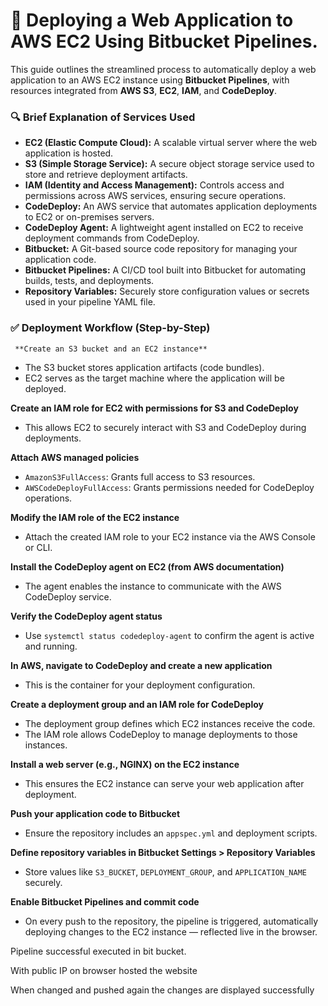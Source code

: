 # 🚀 Deploying a Web Application to AWS EC2 Using Bitbucket Pipelines.

This guide outlines the streamlined process to automatically deploy a web application to an AWS EC2 instance using **Bitbucket Pipelines**, with resources integrated from **AWS S3**, **EC2**, **IAM**, and **CodeDeploy**.

### 🔍 Brief Explanation of Services Used

- **EC2 (Elastic Compute Cloud):** A scalable virtual server where the web application is hosted.
- **S3 (Simple Storage Service):** A secure object storage service used to store and retrieve deployment artifacts.
- **IAM (Identity and Access Management):** Controls access and permissions across AWS services, ensuring secure operations.
- **CodeDeploy:** An AWS service that automates application deployments to EC2 or on-premises servers.
- **CodeDeploy Agent:** A lightweight agent installed on EC2 to receive deployment commands from CodeDeploy.
- **Bitbucket:** A Git-based source code repository for managing your application code.
- **Bitbucket Pipelines:** A CI/CD tool built into Bitbucket for automating builds, tests, and deployments.
- **Repository Variables:** Securely store configuration values or secrets used in your pipeline YAML file.

### ✅ Deployment Workflow (Step-by-Step)

     **Create an S3 bucket and an EC2 instance**

- The S3 bucket stores application artifacts (code bundles).
- EC2 serves as the target machine where the application will be deployed.

**Create an IAM role for EC2 with permissions for S3 and CodeDeploy**

- This allows EC2 to securely interact with S3 and CodeDeploy during deployments.

**Attach AWS managed policies**

- `AmazonS3FullAccess`: Grants full access to S3 resources.
- `AWSCodeDeployFullAccess`: Grants permissions needed for CodeDeploy operations.

**Modify the IAM role of the EC2 instance**

- Attach the created IAM role to your EC2 instance via the AWS Console or CLI.


**Install the CodeDeploy agent on EC2 (from AWS documentation)**

- The agent enables the instance to communicate with the AWS CodeDeploy service.

**Verify the CodeDeploy agent status**

- Use `systemctl status codedeploy-agent` to confirm the agent is active and running.


**In AWS, navigate to CodeDeploy and create a new application**

- This is the container for your deployment configuration.


**Create a deployment group and an IAM role for CodeDeploy**

- The deployment group defines which EC2 instances receive the code.
- The IAM role allows CodeDeploy to manage deployments to those instances.

**Install a web server (e.g., NGINX) on the EC2 instance**

- This ensures the EC2 instance can serve your web application after deployment.

**Push your application code to Bitbucket**

- Ensure the repository includes an `appspec.yml` and deployment scripts.

**Define repository variables in Bitbucket Settings > Repository Variables**

- Store values like `S3_BUCKET`, `DEPLOYMENT_GROUP`, and `APPLICATION_NAME` securely.

**Enable Bitbucket Pipelines and commit code**

- On every push to the repository, the pipeline is triggered, automatically deploying changes to the EC2 instance — reflected live in the browser.

Pipeline successful executed in bit bucket.

With public IP on browser hosted the website

When changed and pushed again the changes are displayed successfully
